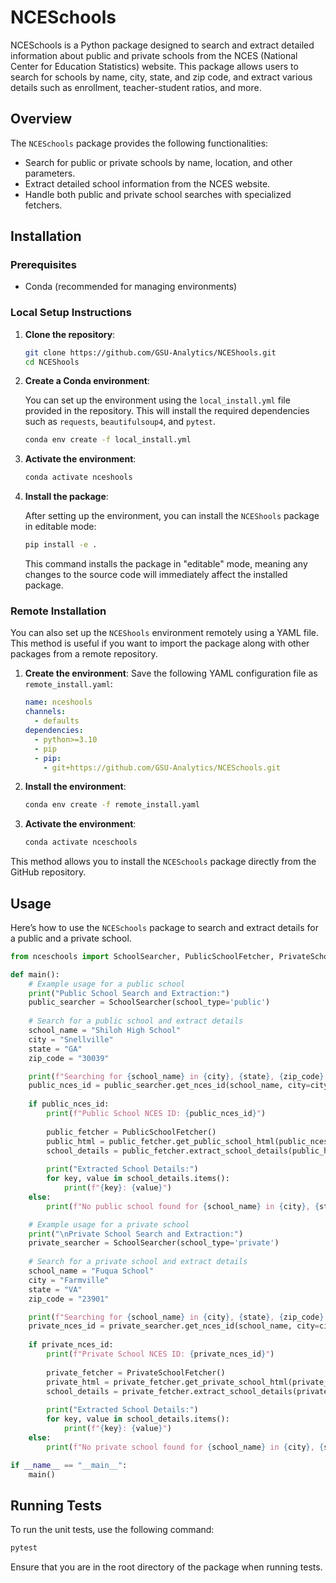 # NCESchools

NCESchools is a Python package designed to search and extract detailed information about public and private schools from the NCES (National Center for Education Statistics) website. This package allows users to search for schools by name, city, state, and zip code, and extract various details such as enrollment, teacher-student ratios, and more.

## Overview

The `NCESchools` package provides the following functionalities:
- Search for public or private schools by name, location, and other parameters.
- Extract detailed school information from the NCES website.
- Handle both public and private school searches with specialized fetchers.

## Installation

### Prerequisites

- Conda (recommended for managing environments)

### Local Setup Instructions

1. **Clone the repository**:
   ```bash
   git clone https://github.com/GSU-Analytics/NCEShools.git
   cd NCEShools
   ```

2. **Create a Conda environment**:
   
   You can set up the environment using the `local_install.yml` file provided in the repository. This will install the required dependencies such as `requests`, `beautifulsoup4`, and `pytest`.

   ```bash
   conda env create -f local_install.yml
   ```

3. **Activate the environment**:
   ```bash
   conda activate nceshools
   ```

4. **Install the package**:
   
   After setting up the environment, you can install the `NCEShools` package in editable mode:

   ```bash
   pip install -e .
   ```

   This command installs the package in "editable" mode, meaning any changes to the source code will immediately affect the installed package.

### Remote Installation

You can also set up the `NCEShools` environment remotely using a YAML file. This method is useful if you want to import the package along with other packages from a remote repository.

1. **Create the environment**:
   Save the following YAML configuration file as `remote_install.yaml`:

   ```yaml
   name: nceshools
   channels:
     - defaults
   dependencies:
     - python>=3.10
     - pip
     - pip:
       - git+https://github.com/GSU-Analytics/NCESchools.git
   ```

2. **Install the environment**:
   ```bash
   conda env create -f remote_install.yaml
   ```

3. **Activate the environment**:
   ```bash
   conda activate nceschools
   ```

This method allows you to install the `NCESchools` package directly from the GitHub repository.

## Usage

Here’s how to use the `NCESchools` package to search and extract details for a public and a private school.

```python
from nceschools import SchoolSearcher, PublicSchoolFetcher, PrivateSchoolFetcher

def main():
    # Example usage for a public school
    print("Public School Search and Extraction:")
    public_searcher = SchoolSearcher(school_type='public')
    
    # Search for a public school and extract details
    school_name = "Shiloh High School"
    city = "Snellville"
    state = "GA"
    zip_code = "30039"

    print(f"Searching for {school_name} in {city}, {state}, {zip_code}...")
    public_nces_id = public_searcher.get_nces_id(school_name, city=city, state=state, zip_code=zip_code)
    
    if public_nces_id:
        print(f"Public School NCES ID: {public_nces_id}")
        
        public_fetcher = PublicSchoolFetcher()
        public_html = public_fetcher.get_public_school_html(public_nces_id)
        school_details = public_fetcher.extract_school_details(public_html)
        
        print("Extracted School Details:")
        for key, value in school_details.items():
            print(f"{key}: {value}")
    else:
        print(f"No public school found for {school_name} in {city}, {state}, {zip_code}.")

    # Example usage for a private school
    print("\nPrivate School Search and Extraction:")
    private_searcher = SchoolSearcher(school_type='private')
    
    # Search for a private school and extract details
    school_name = "Fuqua School"
    city = "Farmville"
    state = "VA"
    zip_code = "23901"

    print(f"Searching for {school_name} in {city}, {state}, {zip_code}...")
    private_nces_id = private_searcher.get_nces_id(school_name, city=city, state=state, zip_code=zip_code)
    
    if private_nces_id:
        print(f"Private School NCES ID: {private_nces_id}")
        
        private_fetcher = PrivateSchoolFetcher()
        private_html = private_fetcher.get_private_school_html(private_nces_id)
        school_details = private_fetcher.extract_school_details(private_html)
        
        print("Extracted School Details:")
        for key, value in school_details.items():
            print(f"{key}: {value}")
    else:
        print(f"No private school found for {school_name} in {city}, {state}, {zip_code}.")

if __name__ == "__main__":
    main()
```

## Running Tests

To run the unit tests, use the following command:

```bash
pytest
```

Ensure that you are in the root directory of the package when running tests.